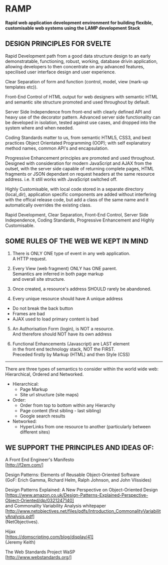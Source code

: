 RAMP
======

**Rapid web application development environment for building flexible, customisable web systems using the LAMP development Stack**


DESIGN PRINCIPLES FOR SVELTE
---------------------------------------------------------

Rapid Development path from a good data structure design
to an early demonstratable, functioning, robust, working,
database drivin application, allowing developers to
then concentrate on any advanced features, specilised
user interface design and user experience.

Clear Separation of form and function (control, model,
view (mark-up templates etc)).

Front-End Control of HTML output for web designers with
semantic HTML and semantic site structure promoted and
used throughout by default.

Server Side Independence from front-end with clearly
defined API and heavy use of the decorator pattern.
Advanced server side functionality can be developed in
isolation, tested against use cases, and dropped into the
system where and when needed.

Coding Standards matter to us, from semantic HTML5, CSS3,
and best practices Object Orientated Programming (OOP);
with self explanatory method names, common API's and
encapsulation.

Progressive Enhancement principles are promoted and used
throughout. Designed with consideration for modern
JavaScript and AJAX from the outset, with the server side
capable of returning complete pages, HTML fragments or
JSON dependant on request headers at the same resource
address. i.e. It still works with JavaScript switched off.

Highly Customisable, with local code stored in a separate
directory (local_dir), application specific components
are added without interfering with the offical release
code, but add a class of the same name and it
automatically overrides the existing class.

Rapid Development, Clear Separation, Front-End Control,
Server Side Independence, Coding Standards, Progressive
Enhancement and Highly Customisable.


SOME RULES OF THE WEB WE KEPT IN MIND
---------------------------------------------------------

1) There is ONLY ONE type of event in any web application.  
    A HTTP request.

2) Every View (web fragment) ONLY has ONE parent.  
    Semantics are inferred in both page markup  
     and overall site structure.

3) Once created, a resource's address SHOULD rarely be abandoned.

4) Every unique resource should have A unique address
  - Do not break the back button
  - Frames are bad
  - AJAX used to load primary content is bad

5) An Authorisation Form (login), is NOT a resource.  
    And therefore should NOT have its own address

6) Functional Enhancements (Javascript) are LAST element  
   in the front end technology stack, NOT the FIRST.  
    Preceded firstly by Markup (HTML) and then Style (CSS)

---------------------------------------------------------

There are three types of semantics to consider within the
world wide web:  
Hierarchical, Ordered and Networked.

- Hierarchical:
  - Page Markup
  - Site url structure (site maps)
- Order:
  - Order from top to bottom within any Hierarchy
  - Page content (first sibling - last sibling)
  - Google search results
- Networked:
  - HyperLinks from one resource to another
   (particularly between different sites)


WE SUPPORT THE PRINCIPLES AND IDEAS OF:
----------------------------------------------------------

A Front End Engineer's Manifesto  
[http://f2em.com/]

Design Patterns: Elements of Reusable Object-Oriented Software  
(GoF:  Erich Gamma, Richard Helm, Ralph Johnson, and John Vlissides)

Design Patterns Explained: A New Perspective on Object-Oriented Design  
[https://www.amazon.co.uk/Design-Patterns-Explained-Perspective-Object-Oriented/dp/0321247140]  
and Commonality Variability Analysis whitepaper  
[http://www.netobjectives.net/files/pdfs/Introduction_CommonalityVariabilityAnalysis.pdf]  
(NetObjectives).

Hijax  
[https://domscripting.com/blog/display/41]  
(Jeremy Keith)

The Web Standards Project WaSP  
[http://www.webstandards.org/]
